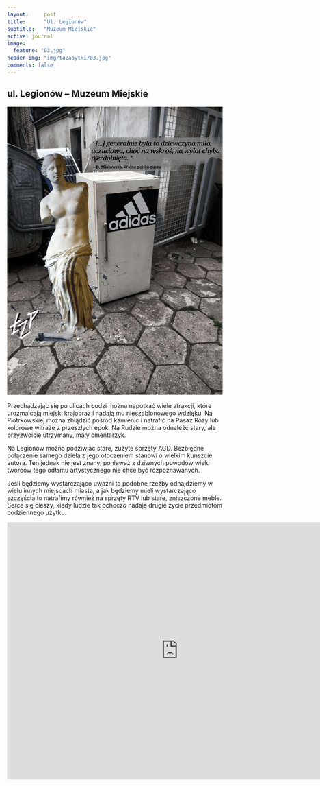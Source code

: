 ```yaml
---
layout:     post
title:      "Ul. Legionów"
subtitle:   "Muzeum Miejskie"
active: journal
image:
  feature: "03.jpg"
header-img: "img/toZabytki/03.jpg"
comments: false
---
```


## ul. Legionów – Muzeum Miejskie

![03](/img/toZabytki/03.jpg)

<p>
Przechadzając się po ulicach Łodzi można napotkać wiele atrakcji, które urozmaicają miejski krajobraz i nadają mu nieszablonowego wdzięku. Na Piotrkowskiej można zbłądzić pośród kamienic i natrafić na Pasaż Róży lub kolorowe witraże z przeszłych epok. Na Rudzie można odnaleźć stary, ale przyzwoicie utrzymany, mały cmentarzyk.</p>
<p>
Na Legionów można podziwiać stare, zużyte sprzęty AGD. Bezbłędne połączenie samego dzieła z jego otoczeniem stanowi o wielkim kunszcie autora. Ten jednak nie jest znany, ponieważ z dziwnych powodów wielu twórców tego odłamu artystycznego nie chce być rozpoznawanych.</p>
<p>
Jeśli będziemy wystarczająco uważni to podobne rzeźby odnajdziemy w wielu innych miejscach miasta, a jak będziemy mieli wystarczająco szczęścia to natrafimy również na sprzęty RTV lub stare, zniszczone meble. Serce się cieszy, kiedy ludzie tak ochoczo nadają drugie życie przedmiotom codziennego użytku.
</p>

<iframe src="https://www.google.com/maps/embed?pb=!1m18!1m12!1m3!1d2468.8130931649234!2d19.437603900000003!3d51.77302400000001!2m3!1f0!2f0!3f0!3m2!1i1024!2i768!4f13.1!3m3!1m2!1s0x471bcacc6dadf02f%3A0xcadc8d71ea187952!2zTGVnaW9uw7N3LCA5MC0wMDEgxYHDs2TFug!5e0!3m2!1sen!2spl!4v1653512129446!5m2!1sen!2spl" width="800" height="600" style="border:0;" allowfullscreen="" loading="lazy" referrerpolicy="no-referrer-when-downgrade"></iframe>
